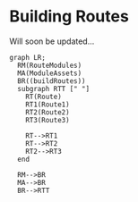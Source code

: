 # Building Routes

Will soon be updated...

```mermaid
graph LR;
  RM(RouteModules)
  MA(ModuleAssets)
  BR((buildRoutes))
  subgraph RTT [" "]
    RT(Route)
    RT1(Route1)
    RT2(Route2)
    RT3(Route3)

    RT-->RT1
    RT-->RT2
    RT2-->RT3
  end

  RM-->BR
  MA-->BR
  BR-->RTT
```
